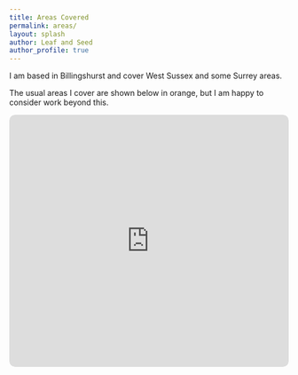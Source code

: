```yaml
---
title: Areas Covered
permalink: areas/
layout: splash
author: Leaf and Seed
author_profile: true
---
```

I am based in Billingshurst and cover West Sussex and some Surrey areas.

The usual areas I cover are shown below in orange, but I am happy to consider work beyond this.

<style>
.change{
    position: relative;
    padding-bottom: 90%; // This is the aspect ratio
    height: 0;
    overflow: hidden;
    border-radius:10px;
}
.change iframe{
    position: absolute;
    border-radius:10px;
    top: 0;
    left: 0;
    width: 100% !important;
    height: 100% !important;
}
</style>

<div class="change">
    <iframe src="https://www.google.com/maps/d/u/0/embed?mid=1xFcZQeofSUHlBmwKlPQjAsHGysJ1ax11" style="border:0" allowfullscreen></iframe>
</div>

